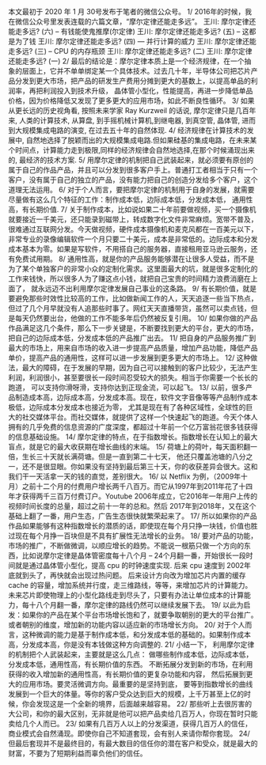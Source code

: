 本文最初于 2020 年 1 月 30号发布于笔者的微信公众号。
1/ 2016年的时候，我在微信公众号里发表连载的六篇文章，“摩尔定律还能走多远”。
王川: 摩尔定律还能走多远? (六) – 有钱能使鬼推摩(尔定律)
王川: 摩尔定律还能走多远? (五) – 这都是为了钱
王川: 摩尔定律还能走多远? (四) — 并行计算的威力
王川: 摩尔定律还能走多远? (三) – CPU 的内存瓶颈
王川: 摩尔定律还能走多远? (二)
王川: 摩尔定律还能走多远? (一)
2/ 最后的结论是：摩尔定律本质上是一个经济规律，在一个抽象的层面上，它并不单单绑定某一个具体技术。过去几十年，半导体公司把芯片产品分发到更大市场，把产品的研发生产费用分摊到更大的基数上，以提高单品的利润率，再把利润投入到技术升级， 晶体管小型化，性能提高，再进一步降低单品价格，因为价格降低又发现了更多更大的应用市场，如此不断良性循环。
3/ 如果从更长远的历史视角看, 按照未来学家 Ray Kurzweil 的话说, 摩尔定律只是几百年来, 人类的计算技术, 从算盘, 到手摇机械计算机,到继电器, 到真空管, 晶体管, 进而到大规模集成电路的演变, 在过去五十年的自然体现.
4/ 经济规律在计算技术的发展中, 自然地选择了脱颖而出的大规模集成电路.但如果硅基的集成电路，在未来某个时间点，计算能力走到极限,同样的经济规律会自然地选择,在那个时候涌现出来的, 最经济的技术方案.
5/ 用摩尔定律的机制把自己武装起来，就必须要有原创的属于自己的作品产品，并且可以分发到很多客户手上。普通打工者相当于只有一个客户，没有属于自己的独立的产品，没有能力把自己的创造分发给多个客户，这个道理无法运用。
6/ 对于个人而言，要把摩尔定律的机制用于自身的发展，就需要尽量做有这么几个特征的工作：制作成本低，边际成本低，分发成本低， 通用性高，有长期价值.
7/ 关于制作成本，比如说如果二十年前要做视频，买一个摄像机就要接近一千美元，还只能录到磁带上，转成数字化文件非常麻烦。宽带不普及，很难通过互联网分发。今天做视频，硬件成本摄像机和麦克风都在一百美元以下，非常专业的录像编辑软件一个月只要二十美元，成本是非常低的。边际成本和分发成本基本为零。如果是写软件，不用搭自己的服务器，直接租用亚马逊云服务，还有免费试用期。
8/ 通用性高，就是你的产品服务能够潜在让很多人受益，而不是为了某个单独客户的非常小众的定制化需求。这里面最大的坑，就是很多定制化的工作来钱快，所以很多人为了赚这点小钱，就把自己宝贵的时间精力浪费消磨在上面了， 就永远迈不出利用摩尔定律发展自己事业的这条路。
9/ 有长期价值，就是要避免那些时效性比较高的工作，比如做新闻工作的人，天天追逐一些当下热点，但过了几个月早就没有人追那些时事了。网红天天直播带货，虽然可以卖点钱，但是每天仍然要出台，他做的工作不能多年后仍然被反复引用。
10/ 如果你做的产品作品满足这几个条件，那么下一步关键是，不断要找到更大的平台，更大的市场，把自己的边际成本低，分发成本低的产品推广出去。
11/ 把自身的产品服务推广到最大的市场上，用来自市场的收入进一步提高产品质量，增加产品功能，降低产品单价，提高产品的通用性，这样可以进一步发展到更多更大的市场上。
12/ 这种做法，最大的障碍，在于发展的早期，因为自己可以接触到的客户比较少，无法产生利润，利润很小，甚至要很长一段时间忍受较大的损失。相当于你需要一个长长的跑道， 可以支持你滑呀滑，支持你达到正现金流，可以起飞。
13/ 以前，很多产品制造成本高，边际成本高，分发成本高。现在，软件文字音像等等产品制作成本极低，边际成本分发成本也接近为零， 尤其是现在有了各种区域性，全球性的巨大的社交媒体平台。而社交媒体，就提供了这样一个快速起飞的跑道。今天个体人拥有的几乎免费的信息资源的广度深度，都超过十年前一个亿万富翁花很多钱获得的信息基础设施。
14/ 摩尔定律的特点，在于指数增长。指数增长在认知上的最大盲点，就是它的最大收获期在增长曲线的末端。
15/ 荷塘上的荷叶，每天面积翻一倍，生长三十天就长满荷塘。但是一直到第二十七天， 他还只覆盖池塘的八分之一，还不是很显眼。你如果没有坚持到最后第三十天，你的收获差异会很大。这和我们干一天活拿一天的钱的直觉，差别很大。
16/ 以 Netflix 为例，（2009年十月）之前十二个月的付费用户增长两千八百万。而它从1997年到2011年花了十四年才获得两千三百万付费订户。Youtube 2006年成立，它2016年一年用户上传的视频时间长度的总量，超过之前十一年的总和。然后 2017年到2018年，又在这个基础上翻了一番，用户生态，广告生态很快就繁荣起来了。
17/ 所以如果你的产品作品如果能够有这种指数增长的潜质的话，即使现在每个月只挣一块钱，价值也胜过现在每个月挣一百块但是不具有扩展性无法增长的业务。
18/ 要对产品的功能，市场的推广，不断做微调，以顺应增长的趋势。不能说一根筋只做一个方向的东西，比如说摩尔定律是晶体管密度每十八个月 – 24个月翻一番，开始很长一段时间就是通过晶体管小型化，提高 cpu 的时钟速度实现. 后来 cpu 速度到 2002年底就到头了，再快就会出现过热问题。 后来设计方向改为增加芯片内置的缓存 cache 的容量，增加系统并行度，走三维路线，等等，来增加芯片的计算能力。未来芯片即使物理上的小型化路线走到尽头了，只要有办法让单位成本的计算能力，每十八个月翻一番，摩尔定律的路线仍然可以继续发展下去。
19/ 以此为启发：如果你的产品在某个平台市场增长饱和了，就要争取朝别的更大的平台推广。或者朝别的维度，增加新的功能内容以适应新的市场增长方向。
20/ 对于个人而言，这种微调的能力是基于制作成本低，和分发成本低的基础的。如果制作成本高，分发成本高，你是没有本钱做这种方向调整的.
21/ 小结一下， 利用摩尔定律的机制把个人武装起来，主要就是这么几点：
做哪些制作成本低，边际成本低，分发成本低，通用性高，有长期价值的东西。
不断拓展分发到新的市场，在利用获得的收入增加新的通用性高，有长期价值的更复杂功能和内容， 然后拓展到更大的应用市场。要灵活微调方向。最重要的是坚持到底， 要等到指数增长的曲线发展到一个巨大的体量。等你的客户受众达到巨大的规模，上千万甚至上亿的时候，你会发现这是一个全新的境界，后面越来越容易。
22/ 那些听上去很厉害的大公司，和你的最大区别，无非就是他可以把产品卖给几百万人，你现在暂时只能卖给几个人而已。
23/ 如果有几百万人以上的分发渠道，获得几百万人的信任，商业模式会自然涌现。即使你自己不知道套现，会有别人来请你帮你套现。
24/ 但最后套现并不是最终目的，有最大数目的信任你的潜在客户和受众，就是最大的财富，不要为了短期利益而辜负他们的信任。
